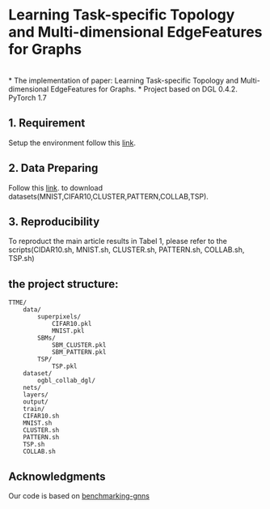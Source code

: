 # Learning Task-specific Topology and Multi-dimensional EdgeFeatures for Graphs

<br>
* The implementation of paper: Learning Task-specific Topology and Multi-dimensional EdgeFeatures for Graphs. 
* Project based on DGL 0.4.2. PyTorch 1.7

## 1. Requirement
Setup the environment follow this [link](https://github.com/graphdeeplearning/benchmarking-gnns/blob/master/docs/01_benchmark_installation.md).

## 2. Data Preparing
Follow this [link](https://github.com/graphdeeplearning/benchmarking-gnns/blob/master/docs/02_download_datasets.md). to download datasets(MNIST,CIFAR10,CLUSTER,PATTERN,COLLAB,TSP).

## 3. Reproducibility
To reproduct the main article results in Tabel 1, please refer to the scripts(CIDAR10.sh, MNIST.sh, CLUSTER.sh, PATTERN.sh, COLLAB.sh, TSP.sh)

## the project structure:
```
TTME/
	data/
		superpixels/
			CIFAR10.pkl
			MNIST.pkl
		SBMs/
			SBM_CLUSTER.pkl
			SBM_PATTERN.pkl			
		TSP/
			TSP.pkl
	dataset/
		ogbl_collab_dgl/
	nets/
	layers/
	output/
	train/
	CIFAR10.sh
	MNIST.sh
	CLUSTER.sh
	PATTERN.sh
	TSP.sh
	COLLAB.sh
```

## Acknowledgments
Our code is based on [benchmarking-gnns](https://github.com/graphdeeplearning/benchmarking-gnns)
<br><br><br>

